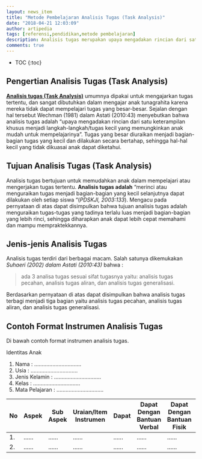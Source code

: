 ```yaml
---
layout: news_item
title: "Metode Pembelajaran Analisis Tugas (Task Analysis)"
date: "2018-04-21 12:03:09"
author: artipedia
tags: [referensi,pendidikan,metode pembelajaran]
description: Analisis tugas merupakan upaya mengadakan rincian dari satu keterampilan khusus menjadi langkah-langkah/tugas kecil yang memungkinkan anak mudah untuk mempelajarinya
comments: true
---
```


* TOC
{:toc}
## Pengertian Analisis Tugas (Task Analysis)
**[Analisis tugas (Task Analysis)](https://artipedia.id/wiki/metode-pembelajaran-analisis-tugas.html "Analisis Tugas (Task Analysis)")** umumnya dipakai untuk mengajarkan tugas tertentu, dan sangat dibutuhkan dalam mengajar anak tunagrahita karena mereka tidak dapat mempelajari tugas yang besar-besar. Sejalan dengan hal tersebut Wechman (1981) dalam Astati (2010:43) menyebutkan bahwa analisis tugas adalah “upaya mengadakan rincian dari satu keterampilan khusus menjadi langkah-langkah/tugas kecil yang memungkinkan anak mudah untuk mempelajarinya”. Tugas yang besar diuraikan menjadi bagian-bagian tugas yang kecil dan dilakukan secara bertahap, sehingga hal-hal kecil yang tidak dikuasai anak dapat diketahui. 

## Tujuan Analisis Tugas (Task Analysis)
Analisis tugas bertujuan untuk memudahkan anak dalam mempelajari atau mengerjakan tugas tertentu. **Analisis tugas adalah** “merinci atau menguraikan tugas menjadi bagian-bagian yang kecil selanjutnya dapat dilakukan oleh setiap siswa “(*PDSKJI, 2003:133*).
Mengacu pada pernyataan di atas dapat disimpulkan bahwa tujuan analisis tugas adalah menguraikan tugas-tugas yang tadinya terlalu luas menjadi bagian-bagian yang lebih rinci, sehingga diharapkan anak dapat lebih cepat memahami dan mampu mempraktekkannya.

## Jenis-jenis Analisis Tugas
Analisis tugas terdiri dari berbagai macam. Salah satunya dikemukakan *Suhaeri (2002) dalam Astati (2010:43)* bahwa :

> ada 3 analisa tugas sesuai sifat tugasnya yaitu: analisis tugas pecahan, analisis tugas aliran, dan analisis tugas generalisasi. 

Berdasarkan pernyataan di atas dapat disimpulkan bahwa analisis tugas terbagi menjadi tiga bagian yaitu analisis tugas pecahan, analisis tugas aliran, dan analisis tugas generalisasi. 

## Contoh Format Instrumen Analisis Tugas
Di bawah contoh format instrumen analisis tugas.


Identitas Anak
1. Nama 	        : ...............................
2. Usia		        : ...............................
3. Jenis Kelamin	: ...............................     
4. Kelas         	: ...............................
5. Mata Pelajaran	: ...............................

    
|No|Aspek|Sub Aspek|Uraian/Item Instrumen|Dapat|Dapat Dengan Bantuan Verbal|Dapat Dengan Bantuan Fisik|Tidak Dapat|
| --- | --- | --- | --- | --- | --- | --- | --- |
|1.| ......|......|......|......|......|......|......|
|2.| ......|......|......|......|......|......|......|
